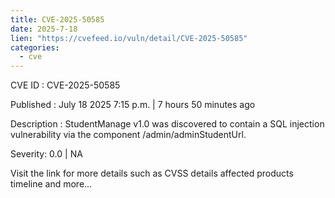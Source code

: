 ```yaml
--- 
title: CVE-2025-50585
date: 2025-7-18
lien: "https://cvefeed.io/vuln/detail/CVE-2025-50585"
categories:
  - cve
---
```


CVE ID : CVE-2025-50585

Published :  July 18
2025
7:15 p.m. | 7 hours
50 minutes ago

Description : StudentManage v1.0 was discovered to contain a SQL injection vulnerability via the component /admin/adminStudentUrl.

Severity: 0.0 | NA

Visit the link for more details
such as CVSS details
affected products
timeline
and more...
